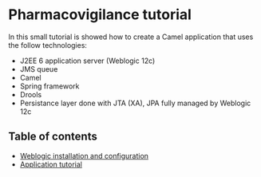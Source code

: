# Pharmacovigilance tutorial

In this small tutorial is showed how to create a Camel application that uses the follow technologies:
- J2EE 6 application server (Weblogic 12c)
- JMS queue
- Camel
- Spring framework
- Drools
- Persistance layer done with JTA (XA), JPA fully managed by Weblogic 12c


## Table of contents

*    [Weblogic installation and configuration](weblogic.md)
*    [Application tutorial](application.md)
